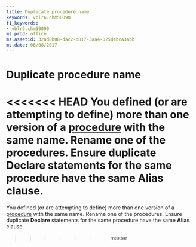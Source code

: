 ```yaml
---
title: Duplicate procedure name
keywords: vblr6.chm50090
f1_keywords:
- vblr6.chm50090
ms.prod: office
ms.assetid: 32ad8b08-dac2-d817-3aa4-025d4bca3abb
ms.date: 06/08/2017
---
```



# Duplicate procedure name

<<<<<<< HEAD
You defined (or are attempting to define) more than one version of a [procedure](../../Glossary/vbe-glossary.md) with the same name. Rename one of the procedures. Ensure duplicate **Declare** statements for the same procedure have the same **Alias** clause.
=======
You defined (or are attempting to define) more than one version of a [procedure](../../Glossary/vbe-glossary.md#procedure) with the same name. Rename one of the procedures. Ensure duplicate **Declare** statements for the same procedure have the same **Alias** clause.
>>>>>>> master



